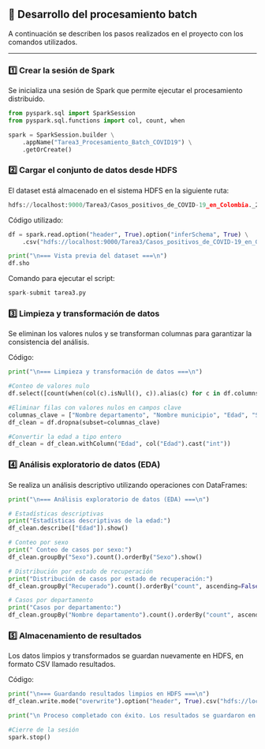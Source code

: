 ## 🧠 Desarrollo del procesamiento batch

A continuación se describen los pasos realizados en el proyecto con los comandos utilizados.

---

###  1️⃣ Crear la sesión de Spark

Se inicializa una sesión de Spark que permite ejecutar el procesamiento distribuido.  

```python
from pyspark.sql import SparkSession
from pyspark.sql.functions import col, count, when

spark = SparkSession.builder \
    .appName("Tarea3_Procesamiento_Batch_COVID19") \
    .getOrCreate()
```


###  2️⃣ Cargar el conjunto de datos desde HDFS


El dataset está almacenado en el sistema HDFS en la siguiente ruta:
```python
hdfs://localhost:9000/Tarea3/Casos_positivos_de_COVID-19_en_Colombia._20251014.csv
```

Código utilizado:
```python
df = spark.read.option("header", True).option("inferSchema", True) \
    .csv("hdfs://localhost:9000/Tarea3/Casos_positivos_de_COVID-19_en_Colombia._20251014.csv")

print("\n=== Vista previa del dataset ===\n")
df.sho 
```
Comando para ejecutar el script:
```python
spark-submit tarea3.py
```
###  3️⃣ Limpieza y transformación de datos

Se eliminan los valores nulos y se transforman columnas para garantizar la consistencia del análisis.

Código:
```python
print("\n=== Limpieza y transformación de datos ===\n")

#Conteo de valores nulo
df.select([count(when(col(c).isNull(), c)).alias(c) for c in df.columns]).show()

#Eliminar filas con valores nulos en campos clave
columnas_clave = ["Nombre departamento", "Nombre municipio", "Edad", "Sexo"]
df_clean = df.dropna(subset=columnas_clave)

#Convertir la edad a tipo entero
df_clean = df_clean.withColumn("Edad", col("Edad").cast("int"))
```
###  4️⃣ Análisis exploratorio de datos (EDA)

Se realiza un análisis descriptivo utilizando operaciones con DataFrames:
```python
print("\n=== Análisis exploratorio de datos (EDA) ===\n")

# Estadísticas descriptivas
print("Estadísticas descriptivas de la edad:")
df_clean.describe(["Edad"]).show()

# Conteo por sexo
print(" Conteo de casos por sexo:")
df_clean.groupBy("Sexo").count().orderBy("Sexo").show()

# Distribución por estado de recuperación
print("Distribución de casos por estado de recuperación:")
df_clean.groupBy("Recuperado").count().orderBy("count", ascending=False).show()

# Casos por departamento
print("Casos por departamento:")
df_clean.groupBy("Nombre departamento").count().orderBy("count", ascending=False).show(10)
```
### 5️⃣ Almacenamiento de resultados

Los datos limpios y transformados se guardan nuevamente en HDFS, en formato CSV llamado resultados.

Código:
```python
print("\n=== Guardando resultados limpios en HDFS ===\n")
df_clean.write.mode("overwrite").option("header", True).csv("hdfs://localhost:9000/Tarea3/resultados")

print("\n Proceso completado con éxito. Los resultados se guardaron en: hdfs://localhost:9000/Tarea3/resultados\n")

#Cierre de la sesión
spark.stop()
```
